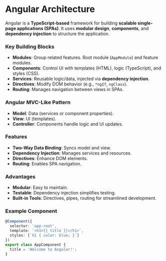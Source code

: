 # Angular Architecture

Angular is a **TypeScript-based** framework for building **scalable single-page applications (SPAs)**. It uses **modular design**, **components**, and **dependency injection** to structure the application.

### Key Building Blocks
- **Modules**: Group related features. Root module (`AppModule`) and feature modules.
- **Components**: Control UI with templates (HTML), logic (TypeScript), and styles (CSS).
- **Services**: Reusable logic/data, injected via **dependency injection**.
- **Directives**: Modify DOM behavior (e.g., `*ngIf`, `ngClass`).
- **Routing**: Manages navigation between views in SPAs.

### Angular MVC-Like Pattern
- **Model**: Data (services or component properties).
- **View**: UI (templates).
- **Controller**: Components handle logic and UI updates.

### Features
- **Two-Way Data Binding**: Syncs model and view.
- **Dependency Injection**: Manages services and resources.
- **Directives**: Enhance DOM elements.
- **Routing**: Enables SPA navigation.

### Advantages
- **Modular**: Easy to maintain.
- **Testable**: Dependency injection simplifies testing.
- **Built-in Tools**: Directives, pipes, routing for streamlined development.

### Example Component
```typescript
@Component({
  selector: 'app-root',
  template: `<h1>{{ title }}</h1>`,
  styles: [`h1 { color: blue; }`]
})
export class AppComponent {
  title = 'Welcome to Angular!';
}
